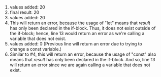 
1. values added: 20
2. final result: 20
3. values added: 20
4. This will return an error, because the usage of "let" means that _result_ has only been declared in the if-block. Thus, it does not exist outside of the if-block; hence, line 13 would return an error as we're calling a variable that does not exist.
5. values added: 0 (Previous line will return an error due to trying to change a const variable.)
6. Similar to #4, this will return an error, because the usage of "const" also means that _result_ has only been declared in the if-block. And so, line 13 will return an error since we are again calling a variable that does not exist.